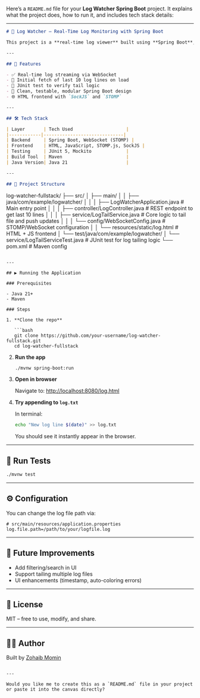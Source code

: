 Here’s a `README.md` file for your **Log Watcher Spring Boot** project. It explains what the project does, how to run it, and includes tech stack details:

---

```markdown
# 📄 Log Watcher – Real-Time Log Monitoring with Spring Boot

This project is a **real-time log viewer** built using **Spring Boot**, **WebSocket**, and **Vanilla JavaScript**. It watches a log file (`log.txt` by default) and streams any new lines to all connected browser clients instantly. It also displays the **last 10 lines** when the page loads.

---

## 🚀 Features

- ✅ Real-time log streaming via WebSocket
- 📜 Initial fetch of last 10 log lines on load
- 🧪 JUnit test to verify tail logic
- 🧹 Clean, testable, modular Spring Boot design
- 🌐 HTML frontend with `SockJS` and `STOMP`

---

## 🛠️ Tech Stack

| Layer       | Tech Used                    |
|------------|------------------------------|
| Backend     | Spring Boot, WebSocket (STOMP) |
| Frontend    | HTML, JavaScript, STOMP.js, SockJS |
| Testing     | JUnit 5, Mockito             |
| Build Tool  | Maven                        |
| Java Version| Java 21                      |

---

## 📂 Project Structure

```

log-watcher-fullstack/
├── src/
│   ├── main/
│   │   ├── java/com/example/logwatcher/
│   │   │   ├── LogWatcherApplication.java      # Main entry point
│   │   │   ├── controller/LogController.java   # REST endpoint to get last 10 lines
│   │   │   ├── service/LogTailService.java     # Core logic to tail file and push updates
│   │   │   └── config/WebSocketConfig.java     # STOMP/WebSocket configuration
│   │   └── resources/static/log.html           # HTML + JS frontend
│   └── test/java/com/example/logwatcher/
│       └── service/LogTailServiceTest.java     # JUnit test for log tailing logic
└── pom.xml                                     # Maven config

````

---

## ▶️ Running the Application

### Prerequisites

- Java 21+
- Maven

### Steps

1. **Clone the repo**

   ```bash
   git clone https://github.com/your-username/log-watcher-fullstack.git
   cd log-watcher-fullstack
````

2. **Run the app**

   ```bash
   ./mvnw spring-boot:run
   ```

3. **Open in browser**

   Navigate to: [http://localhost:8080/log.html](http://localhost:8080/log.html)

4. **Try appending to `log.txt`**

   In terminal:

   ```bash
   echo "New log line $(date)" >> log.txt
   ```

   You should see it instantly appear in the browser.

---

## 🧪 Run Tests

```bash
./mvnw test
```

---

## ⚙️ Configuration

You can change the log file path via:

```properties
# src/main/resources/application.properties
log.file.path=/path/to/your/logfile.log
```

---

## 📌 Future Improvements

* Add filtering/search in UI
* Support tailing multiple log files
* UI enhancements (timestamp, auto-coloring errors)

---

## 🤝 License

MIT – free to use, modify, and share.

---

## 👨‍💻 Author

Built by [Zohaib Momin](https://www.linkedin.com/in/zohaib-momin-6346a122/)

```

---

Would you like me to create this as a `README.md` file in your project or paste it into the canvas directly?
```
